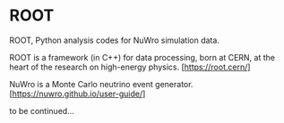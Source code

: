 # ROOT
ROOT, Python analysis codes for NuWro simulation data.

ROOT is a framework (in C++) for data processing, born at CERN, at the heart of the research on high-energy physics. [https://root.cern/]

NuWro is a Monte Carlo neutrino event generator. [https://nuwro.github.io/user-guide/]

to be continued...
